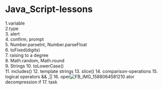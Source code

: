 # Java_Script-lessons
1.variable                                           
2.type                                       
3. alert                                    
4. confirm, prompt                            
5. Number.parseInt, Number.parseFloat        
6. toFixed(digits)                            
7. raising to a degree                                     
8. Math.random, Math.round                  
9. Strings
10. toLowerCase()   
11. includes()
12. template strings
13. slice()
14. comparison-operations
15. logical operators && ,||
16. oper![FB_IMG_1588064581210](https://user-images.githubusercontent.com/71728284/212549674-67a2617b-20c1-402e-b474-9187aac00e35.jpg)
ator decompression if 
17. task

